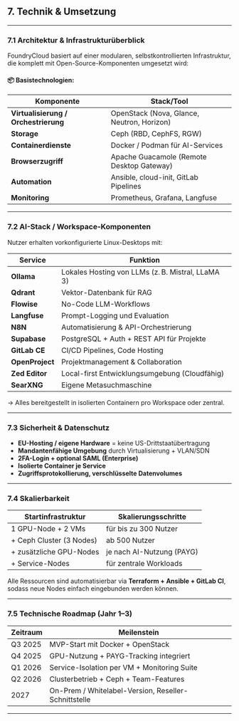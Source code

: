 

## **7. Technik & Umsetzung**

---

### **7.1 Architektur & Infrastrukturüberblick**

FoundryCloud basiert auf einer modularen, selbstkontrollierten Infrastruktur, die komplett mit Open-Source-Komponenten umgesetzt wird:

#### 📦 Basistechnologien:

| Komponente                           | Stack/Tool                                 |
| ------------------------------------ | ------------------------------------------ |
| **Virtualisierung / Orchestrierung** | OpenStack (Nova, Glance, Neutron, Horizon) |
| **Storage**                          | Ceph (RBD, CephFS, RGW)                    |
| **Containerdienste**                 | Docker / Podman für AI-Services            |
| **Browserzugriff**                   | Apache Guacamole (Remote Desktop Gateway)  |
| **Automation**                       | Ansible, cloud-init, GitLab Pipelines      |
| **Monitoring**                       | Prometheus, Grafana, Langfuse              |

---

### **7.2 AI-Stack / Workspace-Komponenten**

Nutzer erhalten vorkonfigurierte Linux-Desktops mit:

| Service         | Funktion                                          |
| --------------- | ------------------------------------------------- |
| **Ollama**      | Lokales Hosting von LLMs (z. B. Mistral, LLaMA 3) |
| **Qdrant**      | Vektor-Datenbank für RAG                          |
| **Flowise**     | No-Code LLM-Workflows                             |
| **Langfuse**    | Prompt-Logging und Evaluation                     |
| **N8N**         | Automatisierung & API-Orchestrierung              |
| **Supabase**    | PostgreSQL + Auth + REST API für Projekte         |
| **GitLab CE**   | CI/CD Pipelines, Code Hosting                     |
| **OpenProject** | Projektmanagement & Collaboration                 |
| **Zed Editor**  | Local-first Entwicklungsumgebung (Cloudfähig)     |
| **SearXNG**     | Eigene Metasuchmaschine                           |

→ Alles bereitgestellt in isolierten Containern pro Workspace oder zentral.

---

### **7.3 Sicherheit & Datenschutz**

* **EU-Hosting / eigene Hardware** = keine US-Drittstaatübertragung
* **Mandantenfähige Umgebung** durch Virtualisierung + VLAN/SDN
* **2FA-Login + optional SAML (Enterprise)**
* **Isolierte Container je Service**
* **Zugriffsprotokollierung, verschlüsselte Datenvolumes**

---

### **7.4 Skalierbarkeit**

| Startinfrastruktur       | Skalierungsschritte       |
| ------------------------ | ------------------------- |
| 1 GPU-Node + 2 VMs       | für bis zu 300 Nutzer     |
| + Ceph Cluster (3 Nodes) | ab 500 Nutzer             |
| + zusätzliche GPU-Nodes  | je nach AI-Nutzung (PAYG) |
| + Service-Nodes          | für zentrale Workloads    |

Alle Ressourcen sind automatisierbar via **Terraform + Ansible + GitLab CI**, sodass neue Nodes einfach eingebunden werden können.

---

### **7.5 Technische Roadmap (Jahr 1–3)**

| Zeitraum | Meilenstein                                          |
| -------- | ---------------------------------------------------- |
| Q3 2025  | MVP-Start mit Docker + OpenStack                     |
| Q4 2025  | GPU-Nutzung + PAYG-Tracking integriert               |
| Q1 2026  | Service-Isolation per VM + Monitoring Suite          |
| Q2 2026  | Clusterbetrieb + Ceph + Team-Features                |
| 2027     | On-Prem / Whitelabel-Version, Reseller-Schnittstelle |

---

